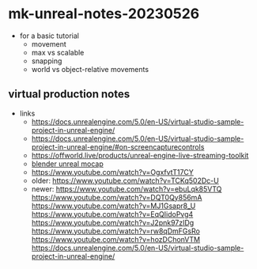# mk-unreal-notes-20230526

- for a basic tutorial
    - movement
    - max vs scalable
    - snapping
    - world vs object-relative movements



## virtual production notes

- links
    - https://docs.unrealengine.com/5.0/en-US/virtual-studio-sample-project-in-unreal-engine/
    - https://docs.unrealengine.com/5.0/en-US/virtual-studio-sample-project-in-unreal-engine/#on-screencapturecontrols
    - https://offworld.live/products/unreal-engine-live-streaming-toolkit
    - [blender unreal mocap](https://www.youtube.com/watch?v=Ta0am2wC-SI)
    - https://www.youtube.com/watch?v=OgxfvtT17CY
    - older: https://www.youtube.com/watch?v=TCKq502Dc-U
    - newer: https://www.youtube.com/watch?v=ebuLqk85VTQ
    https://www.youtube.com/watch?v=DQT0Qy856mA
    https://www.youtube.com/watch?v=MJ1Gsapr8_U
    https://www.youtube.com/watch?v=EqQIidoPvg4
    https://www.youtube.com/watch?v=J2pnk97zIDg
    https://www.youtube.com/watch?v=rw8qDmFGsRo
    https://www.youtube.com/watch?v=hozDChonVTM
    https://docs.unrealengine.com/5.0/en-US/virtual-studio-sample-project-in-unreal-engine/
    